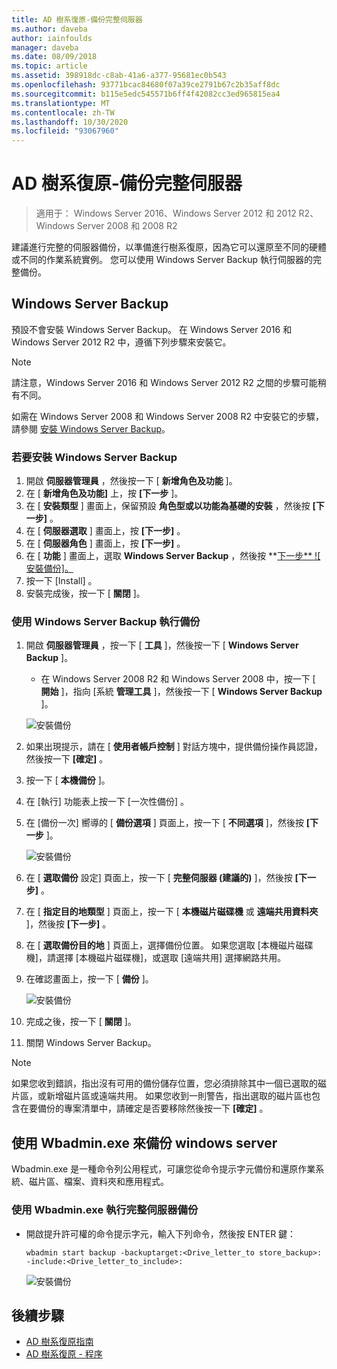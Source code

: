 ```yaml
---
title: AD 樹系復原-備份完整伺服器
ms.author: daveba
author: iainfoulds
manager: daveba
ms.date: 08/09/2018
ms.topic: article
ms.assetid: 398918dc-c8ab-41a6-a377-95681ec0b543
ms.openlocfilehash: 93771bcac84680f07a39ce2791b67c2b35aff8dc
ms.sourcegitcommit: b115e5edc545571b6ff4f42082cc3ed965815ea4
ms.translationtype: MT
ms.contentlocale: zh-TW
ms.lasthandoff: 10/30/2020
ms.locfileid: "93067960"
---
```

# <a name="ad-forest-recovery---backing-up-a-full-server"></a>AD 樹系復原-備份完整伺服器

>適用于： Windows Server 2016、Windows Server 2012 和 2012 R2、Windows Server 2008 和 2008 R2

建議進行完整的伺服器備份，以準備進行樹系復原，因為它可以還原至不同的硬體或不同的作業系統實例。  您可以使用 Windows Server Backup 執行伺服器的完整備份。

## <a name="windows-server-backup"></a>Windows Server Backup

預設不會安裝 Windows Server Backup。 在 Windows Server 2016 和 Windows Server 2012 R2 中，遵循下列步驟來安裝它。

>[!NOTE]
>請注意，Windows Server 2016 和 Windows Server 2012 R2 之間的步驟可能稍有不同。

如需在 Windows Server 2008 和 Windows Server 2008 R2 中安裝它的步驟，請參閱 [安裝 Windows Server Backup](/previous-versions/windows/it-pro/windows-server-2008-R2-and-2008/cc771232(v=ws.10))。

### <a name="to-install-windows-server-backup"></a>若要安裝 Windows Server Backup

1. 開啟 **伺服器管理員** ，然後按一下 [ **新增角色及功能** ]。
2. 在 [ **新增角色及功能]** 上，按 **[下一步** ]。
3. 在 [ **安裝類型** ] 畫面上，保留預設 **角色型或以功能為基礎的安裝** ，然後按 **[下一步]** 。
4. 在 [ **伺服器選取** ] 畫面上，按 **[下一步]** 。
5. 在 [ **伺服器角色** ] 畫面上，按 **[下一步]** 。
6. 在 [ **功能** ] 畫面上，選取 **Windows Server Backup** ，然後按 **[下一步** 
    ![ 安裝備份]。](media/AD-Forest-Recovery-Backing-up-a-Full-Server/fullbackup2.png)
7. 按一下 [Install]  。
8. 安裝完成後，按一下 [ **關閉** ]。

### <a name="to-perform-a-backup-with-windows-server-backup"></a>使用 Windows Server Backup 執行備份

1. 開啟 **伺服器管理員** ，按一下 [ **工具** ]，然後按一下 [ **Windows Server Backup** ]。
   - 在 Windows Server 2008 R2 和 Windows Server 2008 中，按一下 [ **開始** ]，指向 [系統 **管理工具** ]，然後按一下 [ **Windows Server Backup** ]。

   ![安裝備份](media/AD-Forest-Recovery-Backing-up-a-Full-Server/fullbackup1.png)

2. 如果出現提示，請在 [ **使用者帳戶控制** ] 對話方塊中，提供備份操作員認證，然後按一下 **[確定]** 。
3. 按一下 [ **本機備份** ]。
4. 在 [執行]  功能表上按一下 [一次性備份]  。
5. 在 [備份一次] 嚮導的 [ **備份選項** ] 頁面上，按一下 [ **不同選項** ]，然後按 **[下一步** ]。

   ![安裝備份](media/AD-Forest-Recovery-Backing-up-a-Full-Server/fullbackup3.png)

6. 在 [ **選取備份** 設定] 頁面上，按一下 [ **完整伺服器 (建議的)** ]，然後按 **[下一步]** 。
7. 在 [ **指定目的地類型** ] 頁面上，按一下 [ **本機磁片磁碟機** 或 **遠端共用資料夾** ]，然後按 **[下一步]** 。
8. 在 [ **選取備份目的地** ] 頁面上，選擇備份位置。  如果您選取 [本機磁片磁碟機]，請選擇 [本機磁片磁碟機]，或選取 [遠端共用] 選擇網路共用。
9. 在確認畫面上，按一下 [ **備份** ]。

   ![安裝備份](media/AD-Forest-Recovery-Backing-up-a-Full-Server/fullbackup4.png)

10. 完成之後，按一下 [ **關閉** ]。
11. 關閉 Windows Server Backup。

>[!NOTE]
>如果您收到錯誤，指出沒有可用的備份儲存位置，您必須排除其中一個已選取的磁片區，或新增磁片區或遠端共用。
>如果您收到一則警告，指出選取的磁片區也包含在要備份的專案清單中，請確定是否要移除然後按一下 **[確定]** 。

## <a name="using-wbadminexe-to-backup-a-windows-server"></a>使用 Wbadmin.exe 來備份 windows server

Wbadmin.exe 是一種命令列公用程式，可讓您從命令提示字元備份和還原作業系統、磁片區、檔案、資料夾和應用程式。

### <a name="to-perform-a-full-server-backup-using-wbadminexe"></a>使用 Wbadmin.exe 執行完整伺服器備份

- 開啟提升許可權的命令提示字元，輸入下列命令，然後按 ENTER 鍵：

   ```
   wbadmin start backup -backuptarget:<Drive_letter_to store_backup>: -include:<Drive_letter_to_include>:
   ```

   ![安裝備份](media/AD-Forest-Recovery-Backing-up-a-Full-Server/fullbackup5.png)

## <a name="next-steps"></a>後續步驟

- [AD 樹系復原指南](AD-Forest-Recovery-Guide.md)
- [AD 樹系復原 - 程序](AD-Forest-Recovery-Procedures.md)

